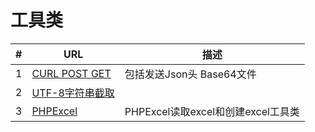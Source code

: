# 工具类

|#|URL|描述|
|---|----|----|
|1|[CURL POST GET](https://github.com/mayicode/MayiCode/blob/master/Tools-Class/CURL_POST_GET.php)|包括发送Json头 Base64文件|
|2|[UTF-8字符串截取](https://github.com/mayicode/MayiCode/blob/master/Tools-Class/UTF-8_String_Cut.php)||
|3|[PHPExcel](https://github.com/mayicode/MayiCode/blob/master/Tools-Class/phpExcel.php)|PHPExcel读取excel和创建excel工具类|
